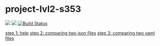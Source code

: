 # project-lvl2-s353
<a href="https://codeclimate.com/github/raylyanway/project-lvl2-s353/maintainability"><img src="https://api.codeclimate.com/v1/badges/1d6d683da082f45b1392/maintainability" /></a>
<a href="https://codeclimate.com/github/raylyanway/project-lvl2-s353/test_coverage"><img src="https://api.codeclimate.com/v1/badges/1d6d683da082f45b1392/test_coverage" /></a>
[![Build Status](https://travis-ci.org/raylyanway/project-lvl2-s353.svg?branch=master)](https://travis-ci.org/raylyanway/project-lvl2-s353)

[step 1: help](https://asciinema.org/a/nkxsHEhVsICpVX9ezAd1UNMqf?autoplay=1)
[step 2: comparing two json files](https://asciinema.org/a/G5Z3Mtcz4yEFcnvHBA5bdMC81?autoplay=1)
[step 3: comparing two yaml files](https://asciinema.org/a/ABGQwWmxa49hY3Z9naK5KY7g1?autoplay=1)

